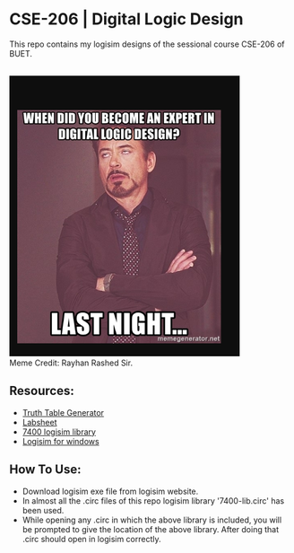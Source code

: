 # CSE-206 | Digital Logic Design

This repo contains my logisim designs of the sessional course CSE-206 of BUET.

<br/>
<img src='assets/rrd_meme.png' height=500/>
<br/>
Meme Credit: Rayhan Rashed Sir.
<br/>

## Resources:

-   [Truth Table Generator](https://www.dcode.fr/boolean-truth-table)
-   [Labsheet](assets/labsheet.pdf)
-   [7400 logisim library](assets/logisim/)
-   [Logisim for windows](assets/logisim/)

## How To Use:

-   Download logisim exe file from logisim website.
-   In almost all the .circ files of this repo logisim library '7400-lib.circ' has been used.
-   While opening any .circ in which the above library is included, you will be prompted to give the location of the above library. After doing that .circ should open in logisim correctly.
